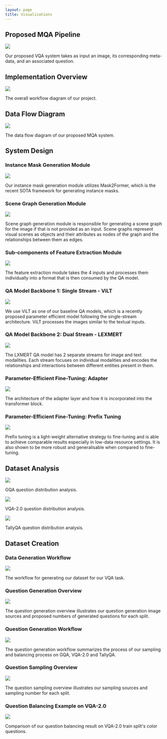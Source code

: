 ```yaml
---
layout: page
title: Visualizations
---
```

## Proposed MQA Pipeline
![](/assets/img/1.png)

Our proposed VQA system takes as input an image, its corresponding meta-data, and an associated question.

## Implementation Overview
![](/assets/img/8.png)

The overall workflow diagram of our project.

## Data Flow Diagram
![](/assets/img/7.png)

The data flow diagram of our proposed MQA system.

## System Design

### Instance Mask Generation Module
![](/assets/img/mask2former.png)

Our instance mask generation module utilizes Mask2Former, which is the recent SOTA framework for generating instance masks.

### Scene Graph Generation Module
![](/assets/img/sg_gen.png)

Scene graph generation module is responsible for generating a scene graph for the image if that is not provided as an input. Scene graphs represent visual scenes as objects and their attributes as nodes of the graph and the relationships between them as edges.

### Sub-components of Feature Extraction Module
![](/assets/img/4.png)

The feature extraction module takes the 4 inputs and processes them individually into a format that is then consumed by the QA model.

### QA Model Backbone 1: Single Stream - ViLT
![](/assets/img/ViLT.png)

We use ViLT as one of our baseline QA models, which is a recently proposed parameter efficient model following the single-stream architecture. ViLT processes the images similar to the textual inputs. 

### QA Model Backbone 2: Dual Stream - LEXMERT
![](/assets/img/5.png)

The LXMERT QA model has 2 separate streams for image and text modalities. Each stream focuses on individual modalities and encodes the relationships and interactions between different entities present in them.

### Parameter-Efficient Fine-Tuning: Adapter
![](/assets/img/adapters.png)

The architecture of the adapter layer and how it is incorporated into the transformer block.

### Parameter-Efficient Fine-Tuning: Prefix Tuning
![](/assets/img/prefixtuningvilt.png)

Prefix tuning is a light-weight alternative strategy to fine-tuning and is able to achieve comparable results especially in low-data resource settings. It is also shown to be more robust and generalisable when compared to fine-tuning.

## Dataset Analysis
![](/assets/img/gqa_1.png)

GQA question distribution analysis.

![](/assets/img/vqa_1.png)

VQA-2.0 question distribution analysis.

![](/assets/img/tally_1.png)

TallyQA question distribution analysis.

## Dataset Creation

### Data Generation Workflow
![](/assets/img/data_gen_workflow.png)

The workflow for generating our dataset for our VQA task.

### Question Generation Overview
![](/assets/img/qa_gen.png)

The question generation overview illustrates our question generation image sources and proposed numbers of generated questions for each split.

### Question Generation Workflow
![](/assets/img/qa_gen_wf.png)

The question generation workflow summarizes the process of our sampling and balancing process on GQA, VQA-2.0 and TallyQA.

### Question Sampling Overview
![](/assets/img/qa_sam.png)

The question sampling overview illustrates our sampling sources and sampling number for each split.

### Question Balancing Example on VQA-2.0
![](/assets/img/vqa_color_bal.png)

Comparison of our question balancing result on VQA-2.0 train split's color questions.

